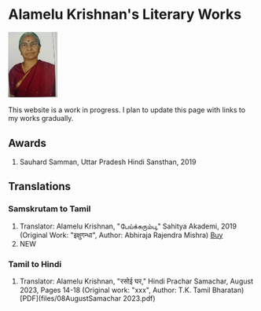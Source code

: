# Alamelu Krishnan's Literary Works

<img src="images/alamelu-krishnan-photo.jpg" width="100">

This website is a work in progress. I plan to update this page with links to my works gradually.

## Awards

  1. Sauhard Samman, Uttar Pradesh Hindi Sansthan, 2019

## Translations
### Samskrutam to Tamil

 1. Translator: Alamelu Krishnan, "பேய்க்கரும்பு," Sahitya Akademi, 2019 (Original Work: "इक्षुगन्धा", Author: Abhiraja Rajendra Mishra) [Buy](https://www.exoticindiaart.com/book/details/peikkarumbu-in-tamil-short-stories-mzh526/)
 1. NEW

### Tamil to Hindi

  1. Translator: Alamelu Krishnan, "रसोई घर," Hindi Prachar Samachar, August 2023, Pages 14-18 (Original work: "xxx", Author: T.K. Tamil Bharatan) [PDF](files/08AugustSamachar 2023.pdf)
     

